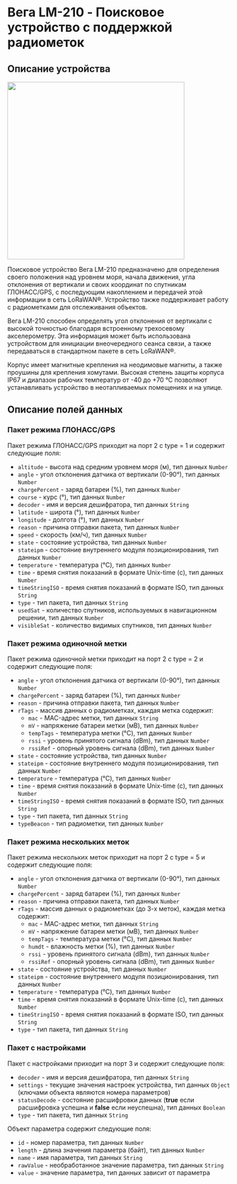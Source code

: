 # Вега LM-210 - Поисковое устройство с поддержкой радиометок

## Описание устройства
<img src="https://iotvega.com/content/ru/si/lm210/ava.png" width="400" />

Поисковое устройство Вега LM-210 предназначено для определения своего положения над уровнем моря, начала движения, угла отклонения от вертикали и своих координат по спутникам ГЛОНАСС/GPS, с последующим накоплением и передачей этой информации в сеть LoRaWAN®. Устройство также поддерживает работу с радиометками для отслеживания объектов.

Вега LM-210 способен определять угол отклонения от вертикали с высокой точностью благодаря встроенному трехосевому акселерометру. Эта информация может быть использована устройством для инициации внеочередного сеанса связи, а также передаваться в стандартном пакете в сеть LoRaWAN®.

Корпус имеет магнитные крепления на неодимовые магниты, а также проушины для крепления хомутами. Высокая степень защиты корпуса IP67 и диапазон рабочих температур от -40 до +70 °С позволяют устанавливать устройство в неотапливаемых помещениях и на улице.

## Описание полей данных

### Пакет режима ГЛОНАСС/GPS

Пакет режима ГЛОНАСС/GPS приходит на порт 2 с type = 1 и содержит следующие поля:
- `altitude` - высота над средним уровнем моря (м), тип данных `Number`
- `angle` - угол отклонения датчика от вертикали (0-90°), тип данных `Number`
- `chargePercent` - заряд батареи (%), тип данных `Number`
- `course` - курс (°), тип данных `Number`
- `decoder` - имя и версия дешифратора, тип данных `String`
- `latitude` - широта (°), тип данных `Number`
- `longitude` - долгота (°), тип данных `Number`
- `reason` - причина отправки пакета, тип данных `Number`
- `speed` - скорость (км/ч), тип данных `Number`
- `state` - состояние устройства, тип данных `Number`
- `stateipm` - состояние внутреннего модуля позиционирования, тип данных `Number`
- `temperature` - температура (°С), тип данных `Number`
- `time` - время снятия показаний в формате Unix-time (с), тип данных `Number`
- `timeStringISO` - время снятия показаний в формате ISO, тип данных `String`
- `type` - тип пакета, тип данных `String`
- `usedSat` - количество спутников, используемых в навигационном решении, тип данных `Number`
- `visibleSat` - количество видимых спутников, тип данных `Number`

### Пакет режима одиночной метки

Пакет режима одиночной метки приходит на порт 2 с type = 2 и содержит следующие поля:
- `angle` - угол отклонения датчика от вертикали (0-90°), тип данных `Number`
- `chargePercent` - заряд батареи (%), тип данных `Number`
- `reason` - причина отправки пакета, тип данных `Number`
- `rTags` - массив данных о радиометках, каждая метка содержит:
  - `mac` - MAC-адрес метки, тип данных `String`
  - `mV` - напряжение батареи метки (мВ), тип данных `Number`
  - `tempTags` - температура метки (°C), тип данных `Number`
  - `rssi` - уровень принятого сигнала (dBm), тип данных `Number`
  - `rssiRef` - опорный уровень сигнала (dBm), тип данных `Number`
- `state` - состояние устройства, тип данных `Number`
- `stateipm` - состояние внутреннего модуля позиционирования, тип данных `Number`
- `temperature` - температура (°С), тип данных `Number`
- `time` - время снятия показаний в формате Unix-time (с), тип данных `Number`
- `timeStringISO` - время снятия показаний в формате ISO, тип данных `String`
- `type` - тип пакета, тип данных `String`
- `typeBeacon` - тип радиометки, тип данных `Number`

### Пакет режима нескольких меток

Пакет режима нескольких меток приходит на порт 2 с type = 5 и содержит следующие поля:
- `angle` - угол отклонения датчика от вертикали (0-90°), тип данных `Number`
- `chargePercent` - заряд батареи (%), тип данных `Number`
- `reason` - причина отправки пакета, тип данных `Number`
- `rTags` - массив данных о радиометках (до 3-х меток), каждая метка содержит:
  - `mac` - MAC-адрес метки, тип данных `String`
  - `mV` - напряжение батареи метки (мВ), тип данных `Number`
  - `tempTags` - температура метки (°C), тип данных `Number`
  - `humdt` - влажность метки (%), тип данных `Number`
  - `rssi` - уровень принятого сигнала (dBm), тип данных `Number`
  - `rssiRef` - опорный уровень сигнала (dBm), тип данных `Number`
- `state` - состояние устройства, тип данных `Number`
- `stateipm` - состояние внутреннего модуля позиционирования, тип данных `Number`
- `temperature` - температура (°С), тип данных `Number`
- `time` - время снятия показаний в формате Unix-time (с), тип данных `Number`
- `timeStringISO` - время снятия показаний в формате ISO, тип данных `String`
- `type` - тип пакета, тип данных `String`

### Пакет с настройками

Пакет с настройками приходит на порт 3 и содержит следующие поля:
- `decoder` - имя и версия дешифратора, тип данных `String`
- `settings` - текущие значения настроек устройства, тип данных `Object` (ключами объекта являются номера параметров)
- `statusDecode` - состояние расшифровки данных (**true** если расшифровка успешна и **false** если неуспешна), тип данных `Boolean`
- `type` - тип пакета, тип данных `String`

Объект параметра содержит следующие поля:
- `id` - номер параметра, тип данных `Number`
- `length` - длина значения параметра (байт), тип данных `Number`
- `name` - имя параметра, тип данных `String`
- `rawValue` - необработанное значение параметра, тип данных `String`
- `value` - значение параметра, тип данных зависит от параметра 